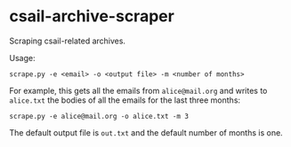 csail-archive-scraper
=====================

Scraping csail-related archives.

Usage:

```
scrape.py -e <email> -o <output file> -m <number of months>
```

For example, this gets all the emails from `alice@mail.org` and writes to `alice.txt` the bodies of all the emails for the last three months:

```
scrape.py -e alice@mail.org -o alice.txt -m 3
```

The default output file is `out.txt` and the default number of months is one.
